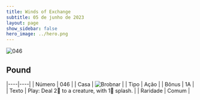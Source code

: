 ```yaml
---
title: Winds of Exchange
subtitle: 05 de junho de 2023
layout: page
show_sidebar: false
hero_image: ../hero.png
---
```


![046](https://mastervault-storage-prod.s3.amazonaws.com/media/card_front/en/600_046_aab972acb09f_en.png)


## Pound

|----|----|
| Número | 046 |
| Casa | ![Brobnar](https://archonarcana.com/images/thumb/e/e0/Brobnar.png/22px-Brobnar.png "Brobnar") |
| Tipo | Ação |
| Bônus | 1A |
| Texto | Play: Deal 2 to a creature, with 1 splash. |
| Raridade | Comum |
